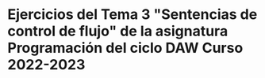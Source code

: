 # Ejercicios del Tema 3 "Sentencias de control de flujo" de la asignatura Programación del ciclo DAW Curso 2022-2023
